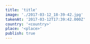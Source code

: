```yaml
---
title: 'title'
image: './2017-03-12_18-39-42.jpg'
takenAt: '2017-03-12T17:39:42.000Z'
country: '<country>'
place: '<place>'
publish: true
---
```

